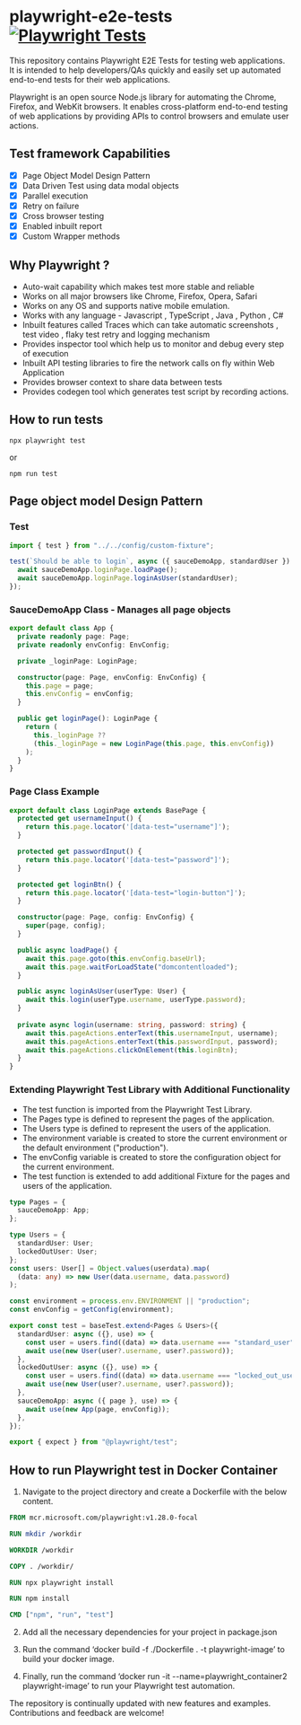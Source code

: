 # playwright-e2e-tests [![Playwright Tests](https://github.com/ISanjeevKumar/playwright-e2e-tests/actions/workflows/playwright.yml/badge.svg)](https://github.com/ISanjeevKumar/playwright-e2e-tests/actions/workflows/playwright.yml)

This repository contains Playwright E2E Tests for testing web applications. It is intended to help developers/QAs quickly and easily set up automated end-to-end tests for their web applications.

Playwright is an open source Node.js library for automating the Chrome, Firefox, and WebKit browsers. It enables cross-platform end-to-end testing of web applications by providing APIs to control browsers and emulate user actions.

## Test framework Capabilities

- [x] Page Object Model Design Pattern
- [x] Data Driven Test using data modal objects 
- [x] Parallel execution
- [x] Retry on failure
- [x] Cross browser testing
- [x] Enabled inbuilt report
- [x] Custom Wrapper methods

## Why Playwright ?

- Auto-wait capability which makes test more stable and reliable
- Works on all major browsers like Chrome, Firefox, Opera, Safari
- Works on any OS and supports native mobile emulation.
- Works with any language - Javascript , TypeScript , Java , Python , C#
- Inbuilt features called Traces which can take automatic screenshots , test video , flaky test retry and logging mechanism
- Provides inspector tool which help us to monitor and debug every step of execution
- Inbuilt API testing libraries to fire the network calls on fly within Web Application
- Provides browser context to share data between tests
- Provides codegen tool which generates test script by recording actions.

## How to run tests

```
npx playwright test
```

or 
```
npm run test
```

## Page object model Design Pattern

### Test 
```ts
import { test } from "../../config/custom-fixture";

test(`Should be able to login`, async ({ sauceDemoApp, standardUser }) => {
  await sauceDemoApp.loginPage.loadPage();
  await sauceDemoApp.loginPage.loginAsUser(standardUser);
});
```

### SauceDemoApp Class - Manages all page objects
```ts
export default class App {
  private readonly page: Page;
  private readonly envConfig: EnvConfig;

  private _loginPage: LoginPage;

  constructor(page: Page, envConfig: EnvConfig) {
    this.page = page;
    this.envConfig = envConfig;
  }

  public get loginPage(): LoginPage {
    return (
      this._loginPage ??
      (this._loginPage = new LoginPage(this.page, this.envConfig))
    );
  }
}
```

### Page Class Example
```ts
export default class LoginPage extends BasePage {
  protected get usernameInput() {
    return this.page.locator('[data-test="username"]');
  }

  protected get passwordInput() {
    return this.page.locator('[data-test="password"]');
  }

  protected get loginBtn() {
    return this.page.locator('[data-test="login-button"]');
  }

  constructor(page: Page, config: EnvConfig) {
    super(page, config);
  }

  public async loadPage() {
    await this.page.goto(this.envConfig.baseUrl);
    await this.page.waitForLoadState("domcontentloaded");
  }

  public async loginAsUser(userType: User) {
    await this.login(userType.username, userType.password);
  }
  
  private async login(username: string, password: string) {
    await this.pageActions.enterText(this.usernameInput, username);
    await this.pageActions.enterText(this.passwordInput, password);
    await this.pageActions.clickOnElement(this.loginBtn);
  }
}


```
### Extending Playwright Test Library with Additional Functionality
* The test function is imported from the Playwright Test Library.
* The Pages type is defined to represent the pages of the application.
* The Users type is defined to represent the users of the application.
* The environment variable is created to store the current environment or the default environment ("production").
* The envConfig variable is created to store the configuration object for the current environment.
* The test function is extended to add additional Fixture for the pages and users of the application.
```ts
type Pages = {
  sauceDemoApp: App;
};

type Users = {
  standardUser: User;
  lockedOutUser: User;
};
const users: User[] = Object.values(userdata).map(
  (data: any) => new User(data.username, data.password)
);

const environment = process.env.ENVIRONMENT || "production";
const envConfig = getConfig(environment);

export const test = baseTest.extend<Pages & Users>({
  standardUser: async ({}, use) => {
    const user = users.find((data) => data.username === "standard_user");
    await use(new User(user?.username, user?.password));
  },
  lockedOutUser: async ({}, use) => {
    const user = users.find((data) => data.username === "locked_out_user");
    await use(new User(user?.username, user?.password));
  },
  sauceDemoApp: async ({ page }, use) => {
    await use(new App(page, envConfig));
  },
});

export { expect } from "@playwright/test";

```
## How to run Playwright test in Docker Container

1. Navigate to the project directory and create a Dockerfile with the below content.

```dockerfile
FROM mcr.microsoft.com/playwright:v1.28.0-focal

RUN mkdir /workdir

WORKDIR /workdir

COPY . /workdir/

RUN npx playwright install

RUN npm install

CMD ["npm", "run", "test"]
```

2. Add all the necessary dependencies for your project in package.json

3. Run the command ‘docker build -f ./Dockerfile . -t playwright-image’ to build your docker image.

4. Finally, run the command ‘docker run -it --name=playwright_container2 playwright-image’ to run your Playwright test automation.

The repository is continually updated with new features and examples. Contributions and feedback are welcome!
